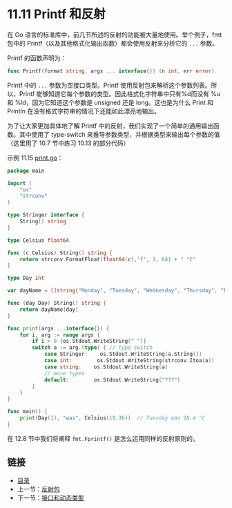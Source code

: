 # 11.11 Printf 和反射

在 Go 语言的标准库中，前几节所述的反射的功能被大量地使用。举个例子，fmt 包中的 Printf（以及其他格式化输出函数）都会使用反射来分析它的 `...` 参数。

Printf 的函数声明为：

```go
func Printf(format string, args ... interface{}) (n int, err error)
```

Printf 中的 `...` 参数为空接口类型。Printf 使用反射包来解析这个参数列表。所以，Printf 能够知道它每个参数的类型。因此格式化字符串中只有%d而没有 %u 和 %ld，因为它知道这个参数是 unsigned 还是 long。这也是为什么 Print 和 Println 在没有格式字符串的情况下还能如此漂亮地输出。

为了让大家更加具体地了解 Printf 中的反射，我们实现了一个简单的通用输出函数。其中使用了 type-switch 来推导参数类型，并根据类型来输出每个参数的值（这里用了 10.7 节中练习 10.13 的部分代码）

示例 11.15 [print.go](https://github.com/codeSu97/the-way-to-go_ZH_CN/tree/cb9c3473071aa65151922c4b563acfdbbf0b71e5/eBook/examples/chapter_11/print.go)：

```go
package main

import (
    "os"
    "strconv"
)

type Stringer interface {
    String() string
}

type Celsius float64

func (c Celsius) String() string {
    return strconv.FormatFloat(float64(c),'f', 1, 64) + " °C"
}

type Day int

var dayName = []string{"Monday", "Tuesday", "Wednesday", "Thursday", "Friday", "Saturday", "Sunday"}

func (day Day) String() string {
    return dayName[day]
}

func print(args ...interface{}) {
    for i, arg := range args {
        if i > 0 {os.Stdout.WriteString(" ")}
        switch a := arg.(type) { // type switch
            case Stringer:    os.Stdout.WriteString(a.String())
            case int:        os.Stdout.WriteString(strconv.Itoa(a))
            case string:    os.Stdout.WriteString(a)
            // more types
            default:        os.Stdout.WriteString("???")
        }
    }
}

func main() {
    print(Day(1), "was", Celsius(18.36))  // Tuesday was 18.4 °C
}
```

在 12.8 节中我们将阐释 `fmt.Fprintf()` 是怎么运用同样的反射原则的。

## 链接

* [目录](directory.md)
* 上一节：[反射包](11.10.md)
* 下一节：[接口和动态类型](11.12.md)

